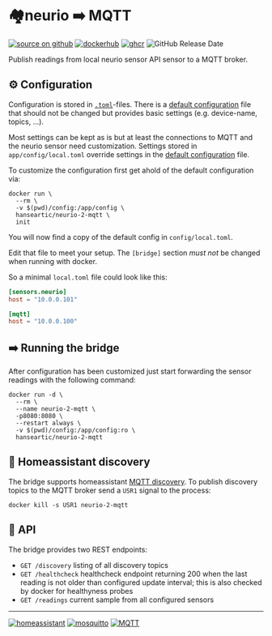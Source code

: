 # 🏘neurio ➡️ MQTT

[![source on github](https://img.shields.io/badge/source%20on%20github-181717?style=flat-square&logo=github&logoColor=white)](https://github.com/hanseartic/neurio-2-mqtt/)
[![dockerhub](https://img.shields.io/badge/docker%20hub-2496ED?style=flat-square&logo=docker&logoColor=white)](https://hub.docker.com/r/hanseartic/neurio-2-mqtt)
[![ghcr](https://img.shields.io/badge/ghcr.io-181717?style=flat-square&logo=docker&logoColor=white)](https://ghcr.io/hanseartic/neurio-2-mqtt:latest)
![GitHub Release Date](https://img.shields.io/github/release-date/hanseartic/neurio-2-mqtt?style=flat-square)

Publish readings from local neurio sensor API sensor to a MQTT broker.

## ⚙️ Configuration

Configuration is stored in [`.toml`](https://toml.io/en/)-files. There is a
[default configuration](app/defaultConfig/default.toml) file that should not be
changed but provides basic settings (e.g. device-name, topics, ...).

Most settings can be kept as is but at least the connections to MQTT and the
neurio sensor need customization. Settings stored in `app/config/local.toml`
override settings in the [default configuration](app/defaultConfig/default.toml)
file.

To customize the configuration first get ahold of the default configuration via:

```shell
docker run \
  --rm \
  -v $(pwd)/config:/app/config \
  hanseartic/neurio-2-mqtt \
  init
```

You will now find a copy of the default config in `config/local.toml`.

Edit that file to meet your setup. The `[bridge]` section _must not_ be changed
when running with docker.

So a minimal `local.toml` file could look like this:

```toml
[sensors.neurio]
host = "10.0.0.101"

[mqtt]
host = "10.0.0.100"
```

## ➡️ Running the bridge

After configuration has been customized just start forwarding the sensor
readings with the following command:

```shell
docker run -d \
  --rm \
  --name neurio-2-mqtt \
  -p8080:8080 \
  --restart always \
  -v $(pwd)/config:/app/config:ro \
  hanseartic/neurio-2-mqtt
```

## 👀 Homeassistant discovery

The bridge supports homeassistant
[MQTT discovery](https://www.home-assistant.io/integrations/mqtt/#mqtt-discovery).
To publish discovery topics to the MQTT broker send a `USR1` signal to the
process:

```shell
docker kill -s USR1 neurio-2-mqtt
```

## 🧩 API

The bridge provides two REST endpoints:

- `GET /discovery` listing of all discovery topics
- `GET /healthcheck` healthcheck endpoint returning 200 when the last reading is
  not older than configured update interval; this is also checked by docker for
  healthyness probes
- `GET /readings` current sample from all configured sensors

---

[![homeassistant](https://img.shields.io/badge/home%20assistant-41BDF5?style=for-the-badge&logo=homeassistant&logoColor=white)](https://www.home-assistant.io/)
[![mosquitto](https://img.shields.io/badge/mosquitto-3C5280?style=for-the-badge&logo=eclipsemosquitto&logoColor=white)](https://mosquitto.org/)
[![MQTT](https://img.shields.io/badge/MQTT-660066?style=for-the-badge&logo=MQTT&logoColor=white)](https://mqtt.org)
